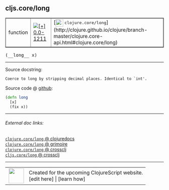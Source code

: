 ## cljs.core/long



 <table border="1">
<tr>
<td>function</td>
<td><a href="https://github.com/cljsinfo/cljs-api-docs/tree/0.0-1211"><img valign="middle" alt="[+] 0.0-1211" title="Added in 0.0-1211" src="https://img.shields.io/badge/+-0.0--1211-lightgrey.svg"></a> </td>
<td>
[<img height="24px" valign="middle" src="http://i.imgur.com/1GjPKvB.png"> <samp>clojure.core/long</samp>](http://clojure.github.io/clojure/branch-master/clojure.core-api.html#clojure.core/long)
</td>
</tr>
</table>


 <samp>
(__long__ x)<br>
</samp>

---





Source docstring:

```
Coerce to long by stripping decimal places. Identical to `int'.
```


Source code @ [github](https://github.com/clojure/clojurescript/blob/r1909/src/cljs/cljs/core.cljs#L1598-L1601):

```clj
(defn long
  [x]
  (fix x))
```

<!--
Repo - tag - source tree - lines:

 <pre>
clojurescript @ r1909
└── src
    └── cljs
        └── cljs
            └── <ins>[core.cljs:1598-1601](https://github.com/clojure/clojurescript/blob/r1909/src/cljs/cljs/core.cljs#L1598-L1601)</ins>
</pre>

-->

---



###### External doc links:

[`clojure.core/long` @ clojuredocs](http://clojuredocs.org/clojure.core/long)<br>
[`clojure.core/long` @ grimoire](http://conj.io/store/v1/org.clojure/clojure/1.7.0-beta3/clj/clojure.core/long/)<br>
[`clojure.core/long` @ crossclj](http://crossclj.info/fun/clojure.core/long.html)<br>
[`cljs.core/long` @ crossclj](http://crossclj.info/fun/cljs.core.cljs/long.html)<br>

---

 <table>
<tr><td>
<img valign="middle" align="right" width="48px" src="http://i.imgur.com/Hi20huC.png">
</td><td>
Created for the upcoming ClojureScript website.<br>
[edit here] | [learn how]
</td></tr></table>

[edit here]:https://github.com/cljsinfo/cljs-api-docs/blob/master/cljsdoc/cljs.core/long.cljsdoc
[learn how]:https://github.com/cljsinfo/cljs-api-docs/wiki/cljsdoc-files

<!--

This information was too distracting to show to readers, but I'll leave it
commented here since it is helpful to:

- pretty-print the data used to generate this document
- and show how to retrieve that data



The API data for this symbol:

```clj
{:ns "cljs.core",
 :name "long",
 :signature ["[x]"],
 :history [["+" "0.0-1211"]],
 :type "function",
 :full-name-encode "cljs.core/long",
 :source {:code "(defn long\n  [x]\n  (fix x))",
          :title "Source code",
          :repo "clojurescript",
          :tag "r1909",
          :filename "src/cljs/cljs/core.cljs",
          :lines [1598 1601]},
 :full-name "cljs.core/long",
 :clj-symbol "clojure.core/long",
 :docstring "Coerce to long by stripping decimal places. Identical to `int'."}

```

Retrieve the API data for this symbol:

```clj
;; from Clojure REPL
(require '[clojure.edn :as edn])
(-> (slurp "https://raw.githubusercontent.com/cljsinfo/cljs-api-docs/catalog/cljs-api.edn")
    (edn/read-string)
    (get-in [:symbols "cljs.core/long"]))
```

-->
